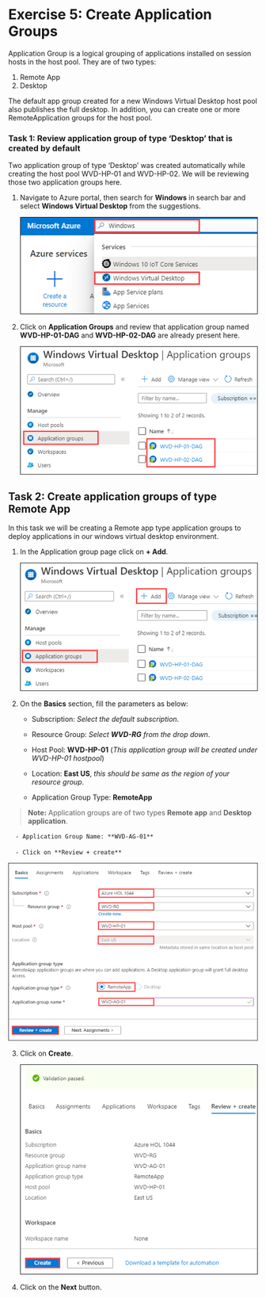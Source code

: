 # Exercise 5: Create Application Groups

Application Group is a logical grouping of applications installed on session hosts in the host pool. They are of two types:
1.	Remote App
2.	Desktop

The default app group created for a new Windows Virtual Desktop host pool also publishes the full desktop. In addition, you can create one or more RemoteApplication groups for the host pool.

### **Task 1: Review application group of type ‘Desktop’ that is created by default**

Two application group of type ‘Desktop’ was created automatically while creating the host pool WVD-HP-01 and WVD-HP-02. We will be reviewing those two application groups here.


1. Navigate to Azure portal, then search for **Windows** in search bar and select **Windows Virtual Desktop** from the suggestions.

   ![ws name.](media/y.png)
   
2. Click on **Application Groups** and review that application group named **WVD-HP-01-DAG** and **WVD-HP-02-DAG** are already present here.

   ![ws name.](media/a17.png)
  
  
## **Task 2: Create application groups of type Remote App**

In this task we will be creating a Remote app type application groups to deploy applications in our windows virtual desktop environment.

1. In the Application group page click on **+ Add**.

   ![ws name.](media/a18.png)
  
2. On the **Basics** section, fill the parameters as below: 
   
      - Subscription: *Select the default subscription*.

      - Resource Group: *Select **WVD-RG** from the drop down*.

      - Host Pool: **WVD-HP-01** (*This application group will be created under WVD-HP-01 hostpool*)

      - Location: **East US**, *this should be same as the region of your resource group*.

      - Application Group Type: **RemoteApp** 
      
 >**Note:** Application groups are of two types **Remote app** and **Desktop application**.

      - Application Group Name: **WVD-AG-01**

      - Click on **Review + create**
  
   ![ws name.](media/a19.png)

3. Click on **Create**.

   ![ws name.](media/a20.png)
   
4. Click on the **Next** button.
